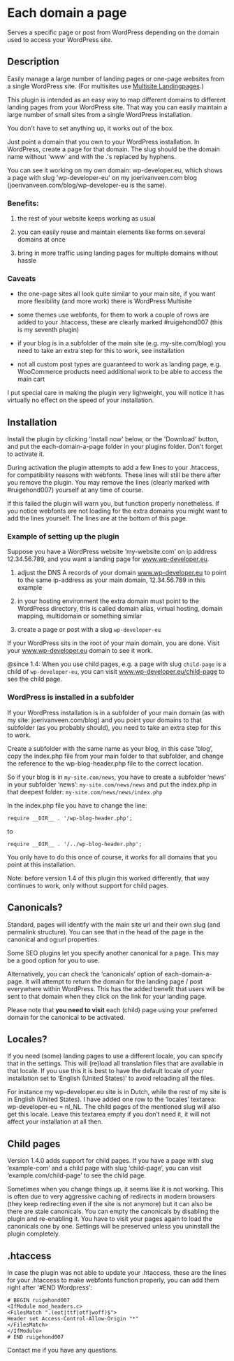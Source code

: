 # Each domain a page

Serves a specific page or post from WordPress depending on the domain used to access your WordPress site.

## Description

Easily manage a large number of landing pages or one-page websites from a single WordPress site. (For multisites use [Multisite Landingpages](https://github.com/joerivanveen/multisite-landingpages).)

This plugin is intended as an easy way to map different domains to different landing pages from your WordPress site. That way you can easily maintain a large number of small sites from a single WordPress installation.

You don't have to set anything up, it works out of the box.

Just point a domain that you own to your WordPress installation. In WordPress, create a page for that domain. The slug should be the domain name without 'www' and with the .'s replaced by hyphens.

You can see it working on my own domain: wp-developer.eu, which shows a page with slug 'wp-developer-eu' on my joerivanveen.com blog (joerivanveen.com/blog/wp-developer-eu is the same).

### Benefits:

1. the rest of your website keeps working as usual

2. you can easily reuse and maintain elements like forms on several domains at once

3. bring in more traffic using landing pages for multiple domains without hassle

### Caveats

- the one-page sites all look quite similar to your main site, if you want more flexibility (and more work) there is WordPress Multisite

- some themes use webfonts, for them to work a couple of rows are added to your .htaccess, these are clearly marked #ruigehond007 (this is my seventh plugin)

- if your blog is in a subfolder of the main site (e.g. my-site.com/blog) you need to take an extra step for this to work, see installation

- not all custom post types are guaranteed to work as landing page, e.g. WooCommerce products need additional work to be able to access the main cart

I put special care in making the plugin very lighweight, you will notice it has virtually no effect on the speed of your installation.

## Installation

Install the plugin by clicking 'Install now' below, or the 'Download' button, and put the each-domain-a-page folder in your plugins folder. Don't forget to activate it.

During activation the plugin attempts to add a few lines to your .htaccess, for compatibility reasons with webfonts. These lines will still be there after you remove the plugin. You may remove the lines (clearly marked with #ruigehond007) yourself at any time of course.

If this failed the plugin will warn you, but function properly nonetheless. If you notice webfonts are not loading for the extra domains you might want to add the lines yourself. The lines are at the bottom of this page.

### Example of setting up the plugin

Suppose you have a WordPress website ‘my-website.com’ on ip address 12.34.56.789, and you want a landing page for www.wp-developer.eu.

1. adjust the DNS A records of your domain www.wp-developer.eu to point to the same ip-address as your main domain, 12.34.56.789 in this example

2. in your hosting environment the extra domain must point to the WordPress directory, this is called domain alias, virtual hosting, domain mapping, multidomain or something similar

3. create a page or post with a slug `wp-developer-eu`

If your WordPress sits in the root of your main domain, you are done. Visit your www.wp-developer.eu domain to see it work.

@since 1.4: When you use child pages, e.g. a page with slug `child-page` is a child of `wp-developer-eu`, you can visit www.wp-developer.eu/child-page to see the child page.

### WordPress is installed in a subfolder

If your WordPress installation is in a subfolder of your main domain (as with my site: joerivanveen.com/blog) and you point your domains to that subfolder (as you probably should), you need to take an extra step for this to work.

Create a subfolder with the same name as your blog, in this case ‘blog’, copy the index.php file from your main folder to that subfolder, and change the reference to the wp-blog-header.php file to the correct location.

So if your blog is in `my-site.com/news`, you have to create a subfolder ‘news’ in your subfolder ‘news’: `my-site.com/news/news` and put the index.php in that deepest folder: `my-site.com/news/news/index.php`

In the index.php file you have to change the line:

    require __DIR__ . '/wp-blog-header.php';

to

    require __DIR__ . '/../wp-blog-header.php';

You only have to do this once of course, it works for all domains that you point at this installation.

Note: before version 1.4 of this plugin this worked differently, that way continues to work, only without support for child pages.

## Canonicals?

Standard, pages will identify with the main site url and their own slug (and permalink structure). You can see that in the head of the page in the canonical and og:url properties.

Some SEO plugins let you specify another canonical for a page. This may be a good option for you to use.

Alternatively, you can check the ‘canonicals’ option of each-domain-a-page. It will attempt to return the domain for the landing page / post everywhere within WordPress. This has the added benefit that users will be sent to that domain when they click on the link for your landing page.

Please note that **you need to visit** each (child) page using your preferred domain for the canonical to be activated.

## Locales?

If you need (some) landing pages to use a different locale, you can specify that in the settings. This will (re)load all translation files that are available in that locale. If you use this it is best to have the default locale of your installation set to ‘English (United States)’ to avoid reloading all the files.

For instance my wp-developer.eu site is in Dutch, while the rest of my site is in English (United States). I have added one row to the ‘locales’ textarea: wp-developer-eu = nl_NL. The child pages of the mentioned slug will also get this locale. Leave this textarea empty if you don’t need it, it will not affect your installation at all then.

## Child pages

Version 1.4.0 adds support for child pages. If you have a page with slug ‘example-com’ and a child page with slug ‘child-page’, you can visit ‘example.com/child-page’ to see the child page.

Sometimes when you change things up, it seems like it is not working.
This is often due to very aggressive caching of redirects in modern browsers (they keep redirecting even if the site is not anymore) but it can also be there are stale canonicals.
You can empty the canonicals by disabling the plugin and re-enabling it.
You have to visit your pages again to load the canonicals one by one.
Settings will be preserved unless you uninstall the plugin completely.

## .htaccess

In case the plugin was not able to update your .htaccess, these are the lines for your .htaccess to make webfonts function properly, you can add them right after '&#35;END Wordpress':

    # BEGIN ruigehond007
    <IfModule mod_headers.c>
    <FilesMatch ".(eot|ttf|otf|woff)$">
    Header set Access-Control-Allow-Origin "*"
    </FilesMatch>
    </IfModule>
    # END ruigehond007

Contact me if you have any questions.
